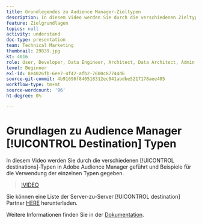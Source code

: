 ```yaml
---
title: Grundlegendes zu Audience Manager-Zieltypen
description: In diesem Video werden Sie durch die verschiedenen Zieltypen in Adobe Audience Manager geführt und Beispiele dafür gegeben, wann Sie die einzelnen Ziele verwenden würden.
feature: Zielgrundlagen
topics: null
activity: understand
doc-type: presentation
team: Technical Marketing
thumbnail: 29839.jpg
kt: 4016
role: User, Developer, Data Engineer, Architect, Data Architect, Admin, Leader
level: Beginner
exl-id: 8e4026fb-6ee7-4f42-afb2-7600c87744d6
source-git-commit: 4b91696f840518312ec041abdbe5217178aee405
workflow-type: tm+mt
source-wordcount: '96'
ht-degree: 0%

---
```


# Grundlagen zu Audience Manager [!UICONTROL Destination] Typen

In diesem Video werden Sie durch die verschiedenen [!UICONTROL destinations]-Typen in Adobe Audience Manager geführt und Beispiele für die Verwendung der einzelnen Typen gegeben.

>[!VIDEO](https://video.tv.adobe.com/v/29839/?quality=12)

Sie können eine Liste der Server-zu-Server [!UICONTROL destination] Partner [HERE](https://docs.adobe.com/help/en/audience-manager/user-guide/overview/gdpr/assets/AAM-Partners-October2019.xlsx) herunterladen.

Weitere Informationen finden Sie in der [Dokumentation](https://docs.adobe.com/content/help/en/audience-manager/user-guide/features/destinations/destinations.html).

